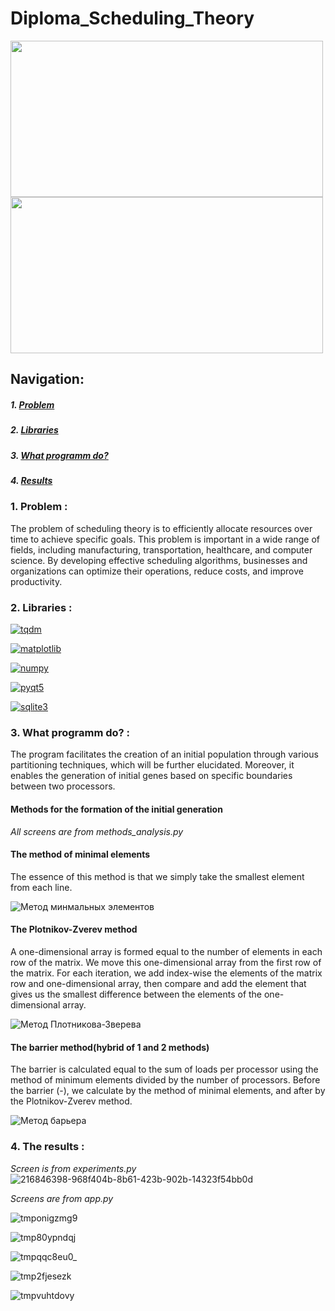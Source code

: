 # Diploma_Scheduling_Theory

<img src="https://github.com/socloseeee/Diploma_Scheduling_Theory/assets/65871712/1353a0d6-3248-4134-b8b6-6d5e5d7558cb" width="500" height="250"></a>
<img src="https://github.com/socloseeee/Diploma_Scheduling_Theory/assets/65871712/84e2d6d3-b622-4f87-bf37-a7dbd7c46e64" width="500" height="250"></a>

## Navigation:

##### 1. [Problem](#problem)
##### 2. [Libraries](#libraries)
##### 3. [What programm do?](#wpd?)
##### 4. [Results](#results)

### 1. Problem <a name="problem"></a>:
The problem of scheduling theory is to efficiently allocate resources over time to achieve specific goals. This problem is important in a wide range of fields, including manufacturing, transportation, healthcare, and computer science. By developing effective scheduling algorithms, businesses and organizations can optimize their operations, reduce costs, and improve productivity. 

### 2. Libraries <a name="libraries"></a>:
[![tqdm](https://img.shields.io/badge/tqdm-black?style=for-the-badge&logo=tqdm&logoColor=white)]("https://tqdm.github.io/")

[![matplotlib](https://img.shields.io/badge/matplotlib-blue?style=for-the-badge&logo=anaconda&logoColor=white)]("https://matplotlib.org/stable/index.html")

[![numpy](https://img.shields.io/badge/numpy-green?style=for-the-badge&logo=numpy)]("https://numpy.org/")

[![pyqt5](https://img.shields.io/badge/pyqt5-red?style=for-the-badge&logo=qt&logoColor=white)]("https://pypi.org/project/PyQt5")

[![sqlite3](https://img.shields.io/badge/sqlite3-gold?style=for-the-badge&logo=sqlite)](https://www.sqlite.org/index.html)

### 3. What programm do? <a name="wpd"></a>:
The program facilitates the creation of an initial population through various partitioning techniques, which will be further elucidated. Moreover, it enables the generation of initial genes based on specific boundaries between two processors.

#### Methods for the formation of the initial generation
*All screens are from methods_analysis.py*

#### The method of minimal elements
The essence of this method is that we simply take the smallest element from each line.

![Метод минмальных элементов](https://user-images.githubusercontent.com/65871712/216844865-c2ba9ff0-0cd9-4bf7-a0a6-f49ba334baec.png)

#### The Plotnikov-Zverev method
A one-dimensional array is formed equal to the number of elements in each row of the matrix. 
We move this one-dimensional array from the first row of the matrix. 
For each iteration, we add index-wise the elements of the matrix row and one-dimensional array, then compare and add the element that gives us the smallest difference between the elements of the one-dimensional array.

![Метод Плотникова-Зверева](https://user-images.githubusercontent.com/65871712/216844871-f02687c4-6b9f-48b2-82e6-5edc6f5c0917.png) 

#### The barrier method(hybrid of 1 and 2 methods)
The barrier is calculated equal to the sum of loads per processor using the method of minimum elements divided by the number of processors.
Before the barrier (-), we calculate by the method of minimal elements, and after by the Plotnikov-Zverev method.

![Метод барьера](https://user-images.githubusercontent.com/65871712/216844878-f418f483-3b91-40f1-b7ef-3178f9afffa1.png)


### 4. The results <a name="results"></a>:
*Screen is from experiments.py*
![216846398-968f404b-8b61-423b-902b-14323f54bb0d](https://user-images.githubusercontent.com/65871712/216846824-0aa1f0d9-1c67-4031-b387-67a0bd255eb8.png)

*Screens are from app.py*

![tmponigzmg9](https://github.com/socloseeee/Diploma_Scheduling_Theory/assets/65871712/111ce607-68cd-4bfb-9b76-fdb3cd15f47b)

![tmp80ypndqj](https://github.com/socloseeee/Diploma_Scheduling_Theory/assets/65871712/1078471b-ed04-478a-af4e-a53707fd171b)

![tmpqqc8eu0_](https://github.com/socloseeee/Diploma_Scheduling_Theory/assets/65871712/546d37ef-71f1-4d24-80af-d07b7812b0a2)

![tmp2fjesezk](https://github.com/socloseeee/Diploma_Scheduling_Theory/assets/65871712/c8151188-a17b-4d6a-a2e2-65b3e31b5f9c)

![tmpvuhtdovy](https://github.com/socloseeee/Diploma_Scheduling_Theory/assets/65871712/d65eeeb5-da05-4f29-b17d-9adff167f14d)
